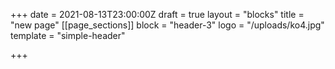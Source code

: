 +++
date = 2021-08-13T23:00:00Z
draft = true
layout = "blocks"
title = "new page"
[[page_sections]]
block = "header-3"
logo = "/uploads/ko4.jpg"
template = "simple-header"

+++

